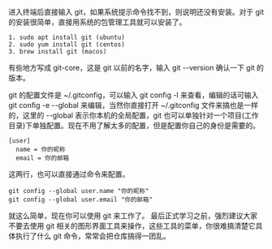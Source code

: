 进入终端后直接输入 git，如果系统提示命令找不到，则说明还没有安装。对于 git 的安装很简单，直接用系统的包管理工具就可以安装了。

```
1. sudo apt install git (ubuntu)
2. sudo yum install git (centos)
3. brew install git (macos)
```

有些地方写成 git-core，这是 git 以前的名字，输入 git --version 确认一下 git 的版本。

git 的配置文件是 ~/.gitconfig，可以输入 git config -l 来查看，编辑的话可输入 git config -e --global 来编辑，当然你直接打开 ~/.gitconfig 文件来搞也是一样的，这里的 --global 表示你本机的全局配置，git 也可以单独针对一个项目(工作目录)下单独配置。现在不用了解太多的配置，但是配置你自己的身份是需要的。

```
[user]
  name = 你的昵称
  email = 你的邮箱
```

这两行，也可以直接通过命令来配置。

```
git config --global user.name "你的昵称"
git config --global user.email "你的邮箱"
```

就这么简单，现在你可以使用 git 来工作了。
最后正式学习之前，强烈建议大家不要去使用 git 相关的图形界面工具来操作，这些工具的菜单，你很难搞清楚它具体执行了什么 git 命令，常常会把仓库搞得一团乱。
